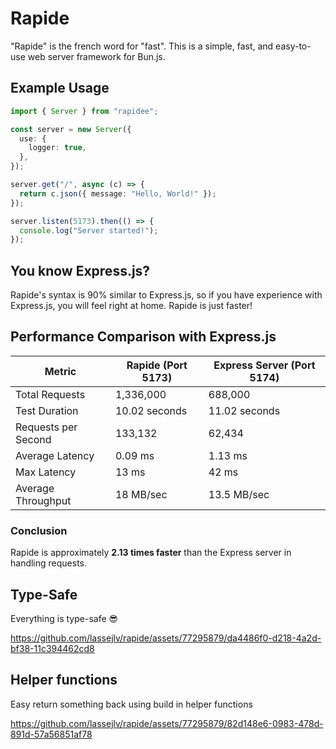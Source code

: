 # Rapide

"Rapide" is the french word for "fast". This is a simple, fast, and easy-to-use web server framework for Bun.js.

## Example Usage

```typescript
import { Server } from "rapidee";

const server = new Server({
  use: {
    logger: true,
  },
});

server.get("/", async (c) => {
  return c.json({ message: "Hello, World!" });
});

server.listen(5173).then(() => {
  console.log("Server started!");
});
```

## You know Express.js?

Rapide's syntax is 90% similar to Express.js, so if you have experience with Express.js, you will feel right at home. Rapide is just faster!

## Performance Comparison with Express.js

| Metric              | Rapide (Port 5173) | Express Server (Port 5174) |
| ------------------- | ------------------ | -------------------------- |
| Total Requests      | 1,336,000          | 688,000                    |
| Test Duration       | 10.02 seconds      | 11.02 seconds              |
| Requests per Second | 133,132            | 62,434                     |
| Average Latency     | 0.09 ms            | 1.13 ms                    |
| Max Latency         | 13 ms              | 42 ms                      |
| Average Throughput  | 18 MB/sec          | 13.5 MB/sec                |

### Conclusion

Rapide is approximately **2.13 times faster** than the Express server in handling requests.

## Type-Safe

Everything is type-safe 😎

https://github.com/lassejlv/rapide/assets/77295879/da4486f0-d218-4a2d-bf38-11c394462cd8

## Helper functions

Easy return something back using build in helper functions

https://github.com/lassejlv/rapide/assets/77295879/82d148e6-0983-478d-891d-57a56851af78
